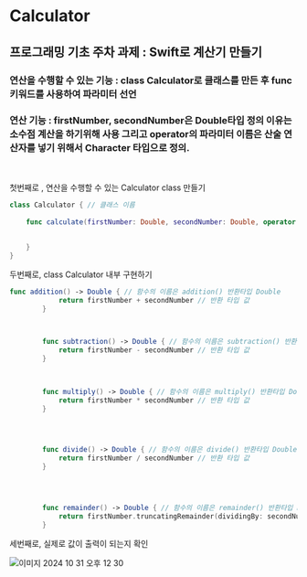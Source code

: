 # Calculator
## 프로그래밍 기초 주차 과제 : Swift로 계산기 만들기

### 연산을 수행할 수 있는 기능 : class Calculator로 클래스를 만든 후 func 키워드를 사용하여 파라미터 선언
### 연산 기능 : firstNumber, secondNumber은 Double타입 정의 이유는 소수점 계산을 하기위해 사용 그리고 operator의 파라미터 이름은 산술 연산자를 넣기 위해서 Character 타입으로 정의.
</br>

첫번째로 , 연산을 수행할 수 있는 Calculator class 만들기
```swift
class Calculator { // 클래스 이름
    
    func calculate(firstNumber: Double, secondNumber: Double, operator: Character) { // 클래스 내부 구현 : func 키워드를 사용하여 파라미터 선언
        
        
    }
}
```
두번째로, class Calculator 내부 구현하기
```swift
func addition() -> Double { // 함수의 이름은 addition() 반환타입 Double
            return firstNumber + secondNumber // 반환 타입 값
        }
        


        func subtraction() -> Double { // 함수의 이름은 subtraction() 반환타입 Double
            return firstNumber - secondNumber // 반환 타입 값
        }
        


        func multiply() -> Double { // 함수의 이름은 multiply() 반환타입 Double
            return firstNumber * secondNumber // 반환 타입 값
        }
        



        func divide() -> Double { // 함수의 이름은 divide() 반환타입 Double
            return firstNumber / secondNumber // 반환 타입 값
        }
        



        func remainder() -> Double { // 함수의 이름은 remainder() 반환타입 Double
            return firstNumber.truncatingRemainder(dividingBy: secondNumber) // 반환 타입 값
        }
```
세번째로, 실제로 값이 출력이 되는지 확인

![이미지 2024  10  31  오후 12 30](https://github.com/user-attachments/assets/773b8af9-f1f2-4029-bd7d-ecd973e21442)



